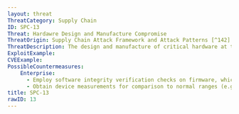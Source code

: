 ```yaml
---
layout: threat
ThreatCategory: Supply Chain
ID: SPC-13
Threat: Hardawre Design and Manufacture Compromise
ThreatOrigin: Supply Chain Attack Framework and Attack Patterns [^142]
ThreatDescription: The design and manufacture of critical hardware at targeted suppliers can be compromised.[^142]
ExploitExample:
CVEExample:
PossibleCountermeasures:
    Enterprise:
      - Employ software integrity verification checks on firmware, which can be validated against a known-good value (e.g. brute-force resistant cryptographic hash of firmware image) to detect any modification
      - Obtain device measurements for comparison to normal ranges (e.g., temperature, timing, EM radiation, power consumption) to detect anomalous behavior in received components prior to production use.
title: SPC-13
rawID: 13
---
```


